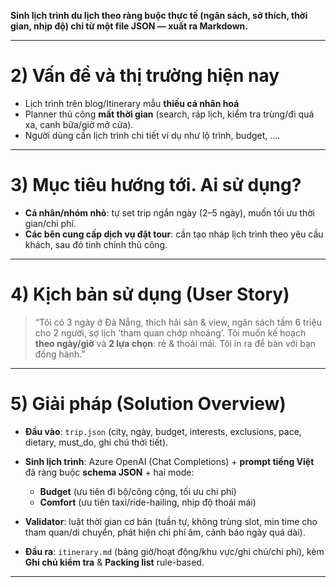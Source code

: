 **Sinh lịch trình du lịch theo ràng buộc thực tế (ngân sách, sở thích, thời gian, nhịp độ) chỉ từ một file JSON — xuất ra Markdown.**

---

# 2) Vấn đề và thị trường hiện nay

* Lịch trình trên blog/Itinerary mẫu **thiếu cá nhân hoá**
* Planner thủ công **mất thời gian** (search, ráp lịch, kiểm tra trùng/đi quá xa, canh bữa/giờ mở cửa).
* Người dùng cần lịch trình chi tiết ví dụ như lộ trình, budget, ....

---

# 3) Mục tiêu hướng tới. Ai sử dụng?

* **Cá nhân/nhóm nhỏ**: tự set trip ngắn ngày (2–5 ngày), muốn tối ưu thời gian/chi phí.
* **Các bên cung cấp dịch vụ đặt tour**: cần tạo nháp lịch trình theo yêu cầu khách, sau đó tinh chỉnh thủ công.
---

# 4) Kịch bản sử dụng (User Story)

> “Tôi có 3 ngày ở Đà Nẵng, thích hải sản & view, ngân sách tầm 6 triệu cho 2 người, sợ lịch ‘tham quan chớp nhoáng’. Tôi muốn kế hoạch **theo ngày/giờ** và **2 lựa chọn**: rẻ & thoải mái. Tôi in ra để bàn với bạn đồng hành.”

---

# 5) Giải pháp (Solution Overview)

* **Đầu vào**: `trip.json` (city, ngày, budget, interests, exclusions, pace, dietary, must_do, ghi chú thời tiết).
* **Sinh lịch trình**: Azure OpenAI (Chat Completions) + **prompt tiếng Việt** đã ràng buộc **schema JSON** + hai mode:

  * **Budget** (ưu tiên đi bộ/công cộng, tối ưu chi phí)
  * **Comfort** (ưu tiên taxi/ride-hailing, nhịp độ thoải mái)
* **Validator**: luật thời gian cơ bản (tuần tự, không trùng slot, min time cho tham quan/di chuyển, phát hiện chi phí âm, cảnh báo ngày quá dài).
* **Đầu ra**: `itinerary.md` (bảng giờ/hoạt động/khu vực/ghi chú/chi phí), kèm **Ghi chú kiểm tra** & **Packing list** rule-based.

---
